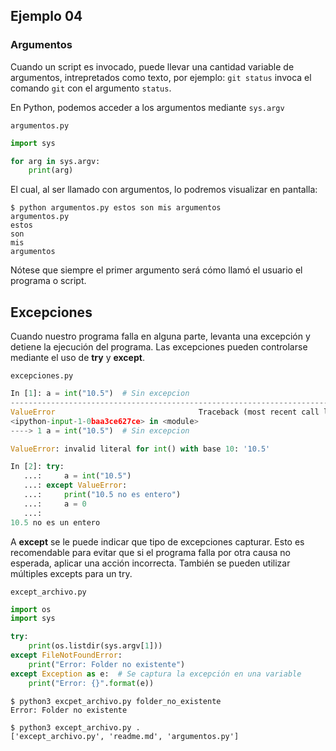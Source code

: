 ## Ejemplo 04

### Argumentos

Cuando un script es invocado, puede llevar una cantidad variable de argumentos, intrepretados como texto, por ejemplo: `git status` invoca el comando `git` con el argumento `status`.

En Python, podemos acceder a los argumentos mediante `sys.argv`

`argumentos.py`

```python
import sys

for arg in sys.argv:
    print(arg)
```
El cual, al ser llamado con argumentos, lo podremos visualizar en pantalla:

```
$ python argumentos.py estos son mis argumentos
argumentos.py
estos
son
mis
argumentos
```

Nótese que siempre el primer argumento será cómo llamó el usuario el programa o script.


## Excepciones

Cuando nuestro programa falla en alguna parte, levanta una excepción y detiene la ejecución del programa. Las excepciones pueden controlarse mediante el uso de **try** y **except**.

`excepciones.py`

``` python
In [1]: a = int("10.5")  # Sin excepcion                                                                                                                        
---------------------------------------------------------------------------
ValueError                                Traceback (most recent call last)
<ipython-input-1-0baa3ce627ce> in <module>
----> 1 a = int("10.5")  # Sin excepcion

ValueError: invalid literal for int() with base 10: '10.5'

In [2]: try: 
   ...:     a = int("10.5") 
   ...: except ValueError:
   ...:     print("10.5 no es entero") 
   ...:     a = 0 
   ...:                                                                                                                                                         
10.5 no es un entero
```

A **except** se le puede indicar que tipo de excepciones capturar. Esto es recomendable para evitar que si el programa falla por otra causa no esperada, aplicar una acción incorrecta. También se pueden utilizar múltiples excepts para un try.

`except_archivo.py`
```python
import os
import sys

try:
    print(os.listdir(sys.argv[1]))
except FileNotFoundError:
    print("Error: Folder no existente")
except Exception as e:  # Se captura la excepción en una variable
    print("Error: {}".format(e))
```

```
$ python3 excpet_archivo.py folder_no_existente
Error: Folder no existente

$ python3 except_archivo.py .
['except_archivo.py', 'readme.md', 'argumentos.py']
```
